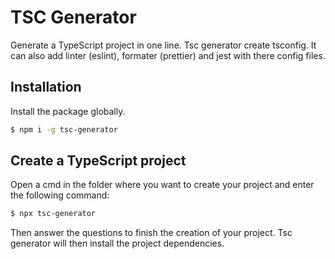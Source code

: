 # TSC Generator

Generate a TypeScript project in one line. Tsc generator create tsconfig. It can also add linter (eslint), formater (prettier) and jest with there config files.

## Installation

Install the package globally.

```bash
$ npm i -g tsc-generator
```

## Create a TypeScript project

Open a cmd in the folder where you want to create your project and enter the following command:

```bash
$ npx tsc-generator
```

Then answer the questions to finish the creation of your project. Tsc generator will then install the project dependencies.
